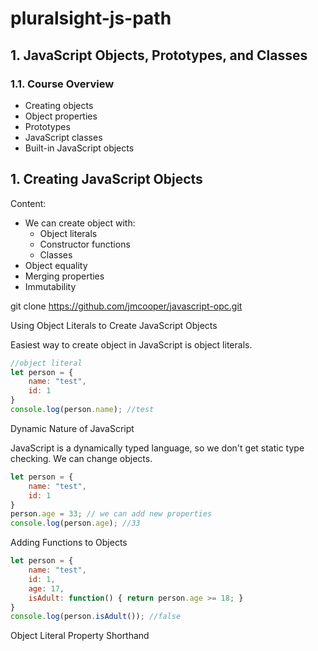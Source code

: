 # pluralsight-js-path
## 1. JavaScript Objects, Prototypes, and Classes
### 1.1. Course Overview

- Creating objects
- Object properties
- Prototypes
- JavaScript classes
- Built-in JavaScript objects

## 1. Creating JavaScript Objects

Content:
- We can create object with:
    - Object literals
    - Constructor functions
    - Classes
- Object equality
- Merging properties
- Immutability

git clone https://github.com/jmcooper/javascript-opc.git

Using Object Literals to Create JavaScript Objects

Easiest way to create object in JavaScript is object literals.
```js
//object literal
let person = {
    name: "test",
    id: 1
}
console.log(person.name); //test
```
Dynamic Nature of JavaScript

JavaScript is a dynamically typed language, so we don't get static type checking. We can change objects.

```js
let person = {
    name: "test",
    id: 1
}
person.age = 33; // we can add new properties
console.log(person.age); //33
```

Adding Functions to Objects

```js
let person = {
    name: "test",
    id: 1,
    age: 17,
    isAdult: function() { return person.age >= 18; }
}
console.log(person.isAdult()); //false
```

Object Literal Property Shorthand